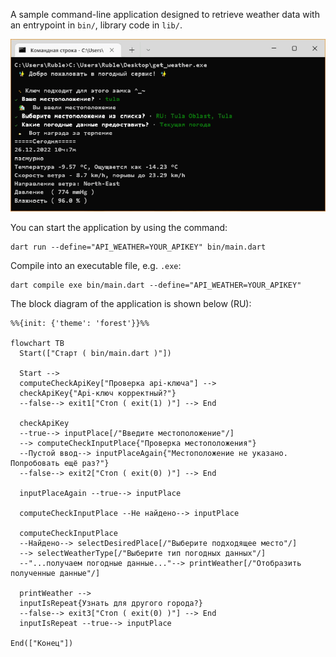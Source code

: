 A sample command-line application designed to retrieve weather data 
with an entrypoint in `bin/`, library code in `lib/`.

![](assets/result_in_console.gif)

<!--
TODO: Подробный разбор данного приложения представлен здесь (RU):
![](ссылка на хабр)
-->

You can start the application by using the command:
```shell
dart run --define="API_WEATHER=YOUR_APIKEY" bin/main.dart
```

Compile into an executable file, e.g. `.exe`:
```shell
dart compile exe bin/main.dart --define="API_WEATHER=YOUR_APIKEY"
```

The block diagram of the application is shown below (RU):
```mermaid
%%{init: {'theme': 'forest'}}%%

flowchart TB
  Start(["Старт ( bin/main.dart )"])
  
  Start -->
  computeCheckApiKey["Проверка api-ключа"] -->
  checkApiKey{"Api-ключ корректный?"}
  --false--> exit1["Стоп ( exit(1) )"] --> End
   
  checkApiKey
  --true--> inputPlace[/"Введите местоположение"/]
  --> computeCheckInputPlace{"Проверка местоположения"}
  --Пустой ввод--> inputPlaceAgain{"Местоположение не указано. Попробовать ещё раз?"} 
  --false--> exit2["Стоп ( exit(0) )"] --> End
  
  inputPlaceAgain --true--> inputPlace
  
  computeCheckInputPlace --Не найдено--> inputPlace
  
  computeCheckInputPlace 
  --Найдено--> selectDesiredPlace[/"Выберите подходящее место"/]
  --> selectWeatherType[/"Выберите тип погодных данных"/]
  --"...получаем погодные данные..."--> printWeather[/"Отобразить полученные данные"/]
  
  printWeather -->
  inputIsRepeat{Узнать для другого города?}
  --false--> exit3["Стоп ( exit(0) )"] --> End
  inputIsRepeat --true--> inputPlace

End(["Конец"])
```
